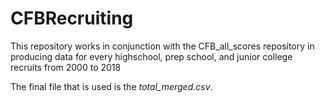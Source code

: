 # CFBRecruiting
This repository works in conjunction with the CFB_all_scores repository in producing data for every highschool, prep school, and junior college recruits from 2000 to 2018

The final file that is used is the *total_merged.csv*.
